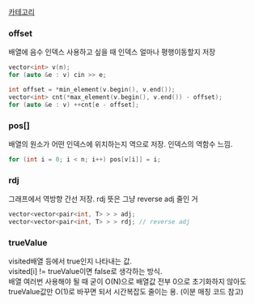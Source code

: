 [카테고리](/README.md)
### offset
배열에 음수 인덱스 사용하고 싶을 때 인덱스 얼마나 평행이동할지 저장
```cpp
vector<int> v(n);
for (auto &e : v) cin >> e;

int offset = *min_element(v.begin(), v.end());
vector<int> cnt(*max_element(v.begin(), v.end()) - offset);
for (auto &e : v) ++cnt[e - offset];
```

### pos[]
배열의 원소가 어떤 인덱스에 위치하는지 역으로 저장. 인덱스의 역함수 느낌.   
```cpp
for (int i = 0; i < n; i++) pos[v[i]] = i;
```

### rdj
그래프에서 역방향 간선 저장. rdj 뜻은 그냥 reverse adj 줄인 거
```cpp
vector<vector<pair<int, T> > > adj;
vector<vector<pair<int, T> > > rdj; // reverse adj
```

### trueValue
visited배열 등에서 true인지 나타내는 값.   
visited[i] != trueValue이면 false로 생각하는 방식.   
배열 여러번 사용해야 될 때 굳이 O(N)으로 배열값 전부 0으로 초기화하지 않아도 trueValue값만 O(1)로 바꾸면 되서 시간복잡도 줄이는 용. (이분 매칭 코드 참고)
